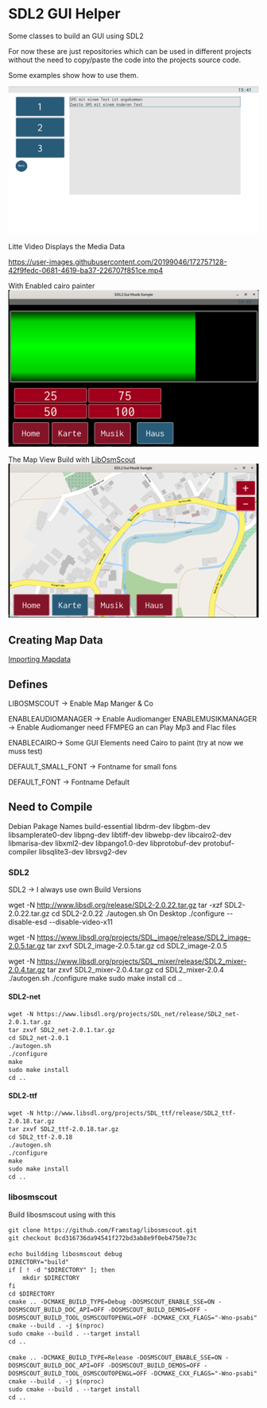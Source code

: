 # SDL2 GUI Helper

Some classes to build an GUI using SDL2

For now these are just repositories which can be used in different projects without the need to copy/paste the code into the projects source code.

Some examples show how to use them.

![Mainscreen](dokumentation/images/MiniSampleScreen1.png)

Litte Video Displays the Media Data

https://user-images.githubusercontent.com/20199046/172757128-42f9fedc-0681-4619-ba37-226707f851ce.mp4

With Enabled cairo painter
![Progressbar 50 %](dokumentation/images/ProgressBar50.png)

The Map View Build with [LibOsmScout](http://libosmscout.sourceforge.net/)
![Map View](dokumentation/images/MapView.png)

## Creating Map Data

[Importing Mapdata](http://libosmscout.sourceforge.net/tutorials/importing/)

## Defines

LIBOSMSCOUT -> Enable Map Manger & Co

ENABLEAUDIOMANAGER -> Enable Audiomanger
ENABLEMUSIKMANAGER -> Enable Audiomanger need FFMPEG an can Play Mp3 and Flac files

ENABLECAIRO-> Some GUI Elements need Cairo to paint (try at now we muss test)

DEFAULT_SMALL_FONT -> Fontname for small fons

DEFAULT_FONT -> Fontname Default

## Need to Compile

Debian Pakage Names
 build-essential
 libdrm-dev
 libgbm-dev
 libsamplerate0-dev
 libpng-dev
 libtiff-dev
 libwebp-dev
 libcairo2-dev
 libmarisa-dev
 libxml2-dev
 libpango1.0-dev
 libprotobuf-dev
 protobuf-compiler
 libsqlite3-dev
 librsvg2-dev

### SDL2

SDL2 -> I always use own Build Versions

wget -N http://www.libsdl.org/release/SDL2-2.0.22.tar.gz
tar -xzf SDL2-2.0.22.tar.gz
cd SDL2-2.0.22
./autogen.sh
On Desktop ./configure --disable-esd --disable-video-x11 

wget -N https://www.libsdl.org/projects/SDL_image/release/SDL2_image-2.0.5.tar.gz
tar zxvf SDL2_image-2.0.5.tar.gz
cd SDL2_image-2.0.5

wget -N https://www.libsdl.org/projects/SDL_mixer/release/SDL2_mixer-2.0.4.tar.gz
tar zxvf SDL2_mixer-2.0.4.tar.gz
cd SDL2_mixer-2.0.4
./autogen.sh
./configure
make
sudo make install
cd ..

#### SDL2-net

```console
wget -N https://www.libsdl.org/projects/SDL_net/release/SDL2_net-2.0.1.tar.gz
tar zxvf SDL2_net-2.0.1.tar.gz
cd SDL2_net-2.0.1
./autogen.sh
./configure
make
sudo make install
cd ..
```

#### SDL2-ttf

```console
wget -N http://www.libsdl.org/projects/SDL_ttf/release/SDL2_ttf-2.0.18.tar.gz
tar zxvf SDL2_ttf-2.0.18.tar.gz
cd SDL2_ttf-2.0.18
./autogen.sh
./configure
make
sudo make install
cd ..
```

### libosmscout

Build libosmscout using with this

```console
git clone https://github.com/Framstag/libosmscout.git
git checkout 8cd316736da94541f272bd3ab8e9f0eb4750e73c

echo buildding libosmscout debug
DIRECTORY="build"
if [ ! -d "$DIRECTORY" ]; then
	mkdir $DIRECTORY
fi
cd $DIRECTORY
cmake .. -DCMAKE_BUILD_TYPE=Debug -DOSMSCOUT_ENABLE_SSE=ON -DOSMSCOUT_BUILD_DOC_API=OFF -DOSMSCOUT_BUILD_DEMOS=OFF -DOSMSCOUT_BUILD_TOOL_OSMSCOUTOPENGL=OFF -DCMAKE_CXX_FLAGS="-Wno-psabi"
cmake --build . -j $(nproc)
sudo cmake --build . --target install
cd ..

cmake .. -DCMAKE_BUILD_TYPE=Release -DOSMSCOUT_ENABLE_SSE=ON -DOSMSCOUT_BUILD_DOC_API=OFF -DOSMSCOUT_BUILD_DEMOS=OFF -DOSMSCOUT_BUILD_TOOL_OSMSCOUTOPENGL=OFF -DCMAKE_CXX_FLAGS="-Wno-psabi"
cmake --build . -j $(nproc)
sudo cmake --build . --target install
cd ..
```
